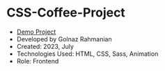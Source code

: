 # CSS-Coffee-Project

- [Demo Project](https://golnazrahmanian.github.io/CSS-Coffee-Project)
- Developed by Golnaz Rahmanian
- Created: 2023, July
- Technologies Used: HTML, CSS, Sass, Animation 
- Role: Frontend
